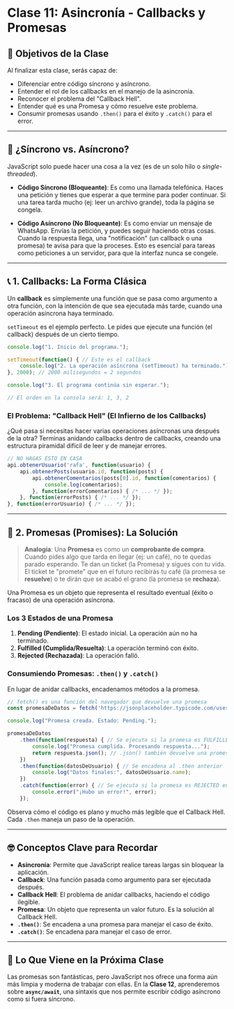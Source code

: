 # Clase 11: Asincronía - Callbacks y Promesas

## 🎯 Objetivos de la Clase

Al finalizar esta clase, serás capaz de:
- Diferenciar entre código síncrono y asíncrono.
- Entender el rol de los callbacks en el manejo de la asincronía.
- Reconocer el problema del "Callback Hell".
- Entender qué es una Promesa y cómo resuelve este problema.
- Consumir promesas usando `.then()` para el éxito y `.catch()` para el error.

---

## 🤔 ¿Síncrono vs. Asíncrono?

JavaScript solo puede hacer una cosa a la vez (es de un solo hilo o *single-threaded*).

- **Código Síncrono (Bloqueante)**: Es como una llamada telefónica. Haces una petición y tienes que esperar a que termine para poder continuar. Si una tarea tarda mucho (ej: leer un archivo grande), toda la página se congela.

- **Código Asíncrono (No Bloqueante)**: Es como enviar un mensaje de WhatsApp. Envías la petición, y puedes seguir haciendo otras cosas. Cuando la respuesta llega, una "notificación" (un callback o una promesa) te avisa para que la proceses. Esto es esencial para tareas como peticiones a un servidor, para que la interfaz nunca se congele.

---

## 📞 1. Callbacks: La Forma Clásica

Un **callback** es simplemente una función que se pasa como argumento a otra función, con la intención de que sea ejecutada más tarde, cuando una operación asíncrona haya terminado.

`setTimeout` es el ejemplo perfecto. Le pides que ejecute una función (el callback) después de un cierto tiempo.

```javascript
console.log("1. Inicio del programa.");

setTimeout(function() { // Este es el callback
    console.log("2. La operación asíncrona (setTimeout) ha terminado.");
}, 2000); // 2000 milisegundos = 2 segundos

console.log("3. El programa continúa sin esperar.");

// El orden en la consola será: 1, 3, 2
```

### El Problema: "Callback Hell" (El Infierno de los Callbacks)

¿Qué pasa si necesitas hacer varias operaciones asíncronas una después de la otra? Terminas anidando callbacks dentro de callbacks, creando una estructura piramidal difícil de leer y de manejar errores.

```javascript
// NO HAGAS ESTO EN CASA
api.obtenerUsuario('rafa', function(usuario) {
    api.obtenerPosts(usuario.id, function(posts) {
        api.obtenerComentarios(posts[0].id, function(comentarios) {
            console.log(comentarios);
        }, function(errorComentarios) { /* ... */ });
    }, function(errorPosts) { /* ... */ });
}, function(errorUsuario) { /* ... */ });
```

---

## 🤞 2. Promesas (Promises): La Solución

> **Analogía**: Una **Promesa** es como un **comprobante de compra**. Cuando pides algo que tarda en llegar (ej: un café), no te quedas parado esperando. Te dan un ticket (la Promesa) y sigues con tu vida. El ticket te "promete" que en el futuro recibirás tu café (la promesa se **resuelve**) o te dirán que se acabó el grano (la promesa se **rechaza**).

Una Promesa es un objeto que representa el resultado eventual (éxito o fracaso) de una operación asíncrona.

### Los 3 Estados de una Promesa
1.  **Pending (Pendiente)**: El estado inicial. La operación aún no ha terminado.
2.  **Fulfilled (Cumplida/Resuelta)**: La operación terminó con éxito.
3.  **Rejected (Rechazada)**: La operación falló.

### Consumiendo Promesas: `.then()` y `.catch()`

En lugar de anidar callbacks, encadenamos métodos a la promesa.

```javascript
// fetch() es una función del navegador que devuelve una promesa
const promesaDeDatos = fetch('https://jsonplaceholder.typicode.com/users/1');

console.log("Promesa creada. Estado: Pending.");

promesaDeDatos
    .then(function(respuesta) { // Se ejecuta si la promesa es FULFILLED
        console.log("Promesa cumplida. Procesando respuesta...");
        return respuesta.json(); // .json() también devuelve una promesa
    })
    .then(function(datosDeUsuario) { // Se encadena al .then anterior
        console.log("Datos finales:", datosDeUsuario.name);
    })
    .catch(function(error) { // Se ejecuta si la promesa es REJECTED en cualquier punto
        console.error("¡Hubo un error!", error);
    });
```

Observa cómo el código es plano y mucho más legible que el Callback Hell. Cada `.then` maneja un paso de la operación.

---

## 🤓 Conceptos Clave para Recordar

- **Asincronía**: Permite que JavaScript realice tareas largas sin bloquear la aplicación.
- **Callback**: Una función pasada como argumento para ser ejecutada después.
- **Callback Hell**: El problema de anidar callbacks, haciendo el código ilegible.
- **Promesa**: Un objeto que representa un valor futuro. Es la solución al Callback Hell.
- **`.then()`**: Se encadena a una promesa para manejar el caso de éxito.
- **`.catch()`**: Se encadena para manejar el caso de error.

---

## 🎯 Lo Que Viene en la Próxima Clase

Las promesas son fantásticas, pero JavaScript nos ofrece una forma aún más limpia y moderna de trabajar con ellas. En la **Clase 12**, aprenderemos sobre **`async/await`**, una sintaxis que nos permite escribir código asíncrono como si fuera síncrono.
